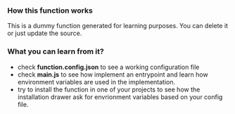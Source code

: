 ### How this function works

This is a dummy function generated for learning purposes. You can delete it or just update the source.

### What you can learn from it?

- check **function.config.json** to see a working configuration file
- check **main.js** to see how implement an entrypoint and learn how environment variables are used in the implementation.
- try to install the function in one of your projects to see how the installation drawer ask for envrionment variables based on your config file.

